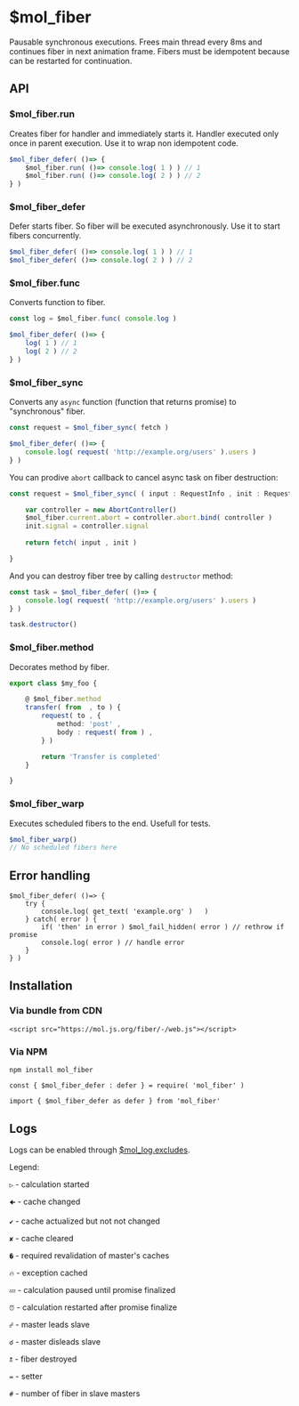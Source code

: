 # $mol_fiber

Pausable synchronous executions.
Frees main thread every 8ms and continues fiber in next animation frame.
Fibers must be idempotent because can be restarted for continuation.

## API

### $mol_fiber.run

Creates fiber for handler and immediately starts it.
Handler executed only once in parent execution.
Use it to wrap non idempotent code.

```typescript
$mol_fiber_defer( ()=> {
	$mol_fiber.run( ()=> console.log( 1 ) ) // 1
	$mol_fiber.run( ()=> console.log( 2 ) ) // 2
} )
```

### $mol_fiber_defer

Defer starts fiber.
So fiber will be executed asynchronously.
Use it to start fibers concurrently.

```typescript
$mol_fiber_defer( ()=> console.log( 1 ) ) // 1
$mol_fiber_defer( ()=> console.log( 2 ) ) // 2
```

### $mol_fiber.func

Converts function to fiber.

```typescript
const log = $mol_fiber.func( console.log )

$mol_fiber_defer( ()=> {
	log( 1 ) // 1
	log( 2 ) // 2
} )
```

### $mol_fiber_sync

Converts any `async` function (function that returns promise) to "synchronous" fiber.

```typescript
const request = $mol_fiber_sync( fetch )

$mol_fiber_defer( ()=> {
	console.log( request( 'http://example.org/users' ).users )
} )
```

You can prodive `abort` callback to cancel async task on fiber destruction:

```typescript
const request = $mol_fiber_sync( ( input : RequestInfo , init : RequestInit = {} )=> {

	var controller = new AbortController()
	$mol_fiber.current.abort = controller.abort.bind( controller )
	init.signal = controller.signal
		
	return fetch( input , init )

}
```

And you can destroy fiber tree by calling `destructor` method:

```typescript
const task = $mol_fiber_defer( ()=> {
	console.log( request( 'http://example.org/users' ).users )
} )

task.destructor()
```

### $mol_fiber.method

Decorates method by fiber.

```typescript
export class $my_foo {

	@ $mol_fiber.method
	transfer( from  , to ) {
		request( to , {
			method: 'post' ,
			body : request( from ) ,
		} )

		return 'Transfer is completed'
	}

}
```

### $mol_fiber_warp

Executes scheduled fibers to the end. Usefull for tests.

```typescript
$mol_fiber_warp()
// No scheduled fibers here
```

## Error handling

```
$mol_fiber_defer( ()=> {
	try {
		console.log( get_text( 'example.org' )	 )
	} catch( error ) {
		if( 'then' in error ) $mol_fail_hidden( error ) // rethrow if promise
		console.log( error ) // handle error
	}
} )
```

## Installation

### Via bundle from CDN

```
<script src="https://mol.js.org/fiber/-/web.js"></script>
```

### Via NPM

```
npm install mol_fiber
```

```
const { $mol_fiber_defer : defer } = require( 'mol_fiber' )
```

```
import { $mol_fiber_defer as defer } from 'mol_fiber'
```

## Logs

Logs can be enabled through [$mol_log.excludes](../log2).

Legend:

`▷` - calculation started

`🠈` - cache changed

`✔` - cache actualized but not not changed

`✘` - cache cleared

`�` - required revalidation of master's caches 

`🔥` - exception cached

`💤` - calculation paused until promise finalized

`⏰` - calculation restarted after promise finalize

`☍` - master leads slave

`☌` - master disleads slave

`🕱` - fiber destroyed

`=` - setter

`#` - number of fiber in slave masters
